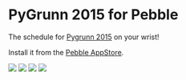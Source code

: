 # PyGrunn 2015 for Pebble

The schedule for [Pygrunn 2015](http://pygrunn.org) on your wrist!

Install it from the [Pebble AppStore](https://apps.getpebble.com/applications/555b914f85693f7067000005).

![](http://i.imgur.com/BB4vyoc.png)
![](http://i.imgur.com/3uuagkh.png)
![](http://i.imgur.com/CwlJVPb.png)
![](http://i.imgur.com/lbLtxSl.png)
